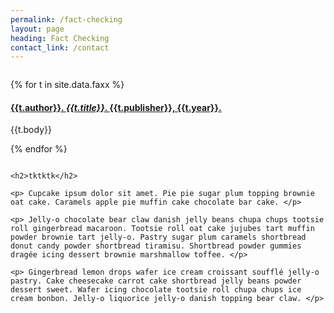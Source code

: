 ```yaml
---
permalink: /fact-checking
layout: page
heading: Fact Checking
contact_link: /contact
---
```


<div class="row pad-top">
  <div class="column left-rail">

  {% for t in site.data.faxx %}
    <div class="testimonial">
      <h4>
        <a href="{{t.link}}" target="_blank">
        {{t.author}}. <i>{{t.title}}</i>. {{t.publisher}}, {{t.year}}.
        </a>
      </h4>
      <p>{{t.body}}</p>
    </div>
  {% endfor %}
  </div>
  <div class="column">

    <h2>tktktk</h2>
    
    <p> Cupcake ipsum dolor sit amet. Pie pie sugar plum topping brownie oat cake. Caramels apple pie muffin cake chocolate bar cake. </p>
    
    <p> Jelly-o chocolate bear claw danish jelly beans chupa chups tootsie roll gingerbread macaroon. Tootsie roll oat cake jujubes tart muffin powder brownie tart jelly-o. Pastry sugar plum caramels shortbread donut candy powder shortbread tiramisu. Shortbread powder gummies dragée icing dessert brownie marshmallow toffee. </p>

    <p> Gingerbread lemon drops wafer ice cream croissant soufflé jelly-o pastry. Cake cheesecake carrot cake shortbread jelly beans powder dessert sweet. Wafer icing chocolate tootsie roll chupa chups ice cream bonbon. Jelly-o liquorice jelly-o danish topping bear claw. </p>

  </div>
</div>
